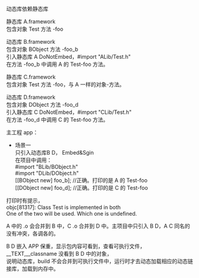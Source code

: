 

动态库依赖静态库   


静态库 A.framework  
包含对象 Test 方法 -foo  

动态库 B.framework  
包含对象 BObject 方法 -foo_b  
引入静态库 A DoNotEmbed，#import "ALib/Test.h"  
在方法 -foo_b 中调用 A 的 Test-foo 方法。  

静态库 C.framework  
包含对象 Test 方法 -foo，与 A 一样的对象-方法。  

动态库 D.framework  
包含对象 DObject 方法 -foo_d  
引入静态库 C DoNotEmbed，#import "CLib/Test.h"  
在方法 -foo_d 中调用 C 的 Test-foo 方法。  



主工程 app：  
* 场景一  
只引入动态库B D， Embed&Sgin  
在项目中调用：  
\#import "BLib/BObject.h"  
\#import "DLib/DObject.h"  
[[BObject new] foo_b]; //正确。打印的是 A 的 Test-foo  
[[DObject new] foo_d]; //正确。打印的是 C 的 Test-foo  

打印时有提示，  
objc[81317]: Class Test is implemented in both  
One of the two will be used. Which one is undefined.  

A 中的 .o 会合并到 B 中，C .o 合并到 D 中。主项目中只引入 B D，A C 同名的没有冲突，各调各的。  

B D 嵌入 APP 保重，显示包内容可看到，查看可执行文件，__TEXT,__classname 没看到 B D 中的对象，  
说明动态库，build 不会合并到可执行文件中，运行时才去动态加载相应的动态链接库，加载到内存中。  















